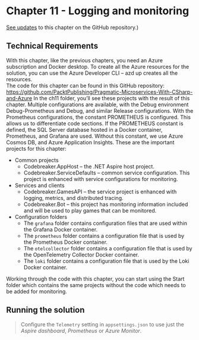# Chapter 11 - Logging and monitoring

[See updates](../Updates.md) to this chapter on the GitHub repository.)

## Technical Requirements

With this chapter, like the previous chapters, you need an Azure subscription and Docker desktop. To create all the Azure resources for the solution, you can use the Azure Developer CLI – azd up creates all the resources.  
The code for this chapter can be found in this GitHub repository: https://github.com/PacktPublishing/Pragmatic-Microservices-With-CSharp-and-Azure
In the ch11 folder, you’ll see these projects with the result of this chapter. Multiple configurations are available, with the Debug environment Debug-Prometheus and Debug, and similar Release configurations. With the Prometheus configurations, the constant PROMETHEUS is configured. This allows us to differentiate code sections. If the PROMETHEUS constant is defined, the SQL Server database hosted in a Docker container, Prometheus, and Grafana are used. Without this constant, we use Azure Cosmos DB, and Azure Application Insights.
These are the important projects for this chapter:

- Common projects
  - Codebreaker.AppHost – the .NET Aspire host project. 
  - Codebreaker.ServiceDefaults – common service configuration. This project is enhanced with service configurations for monitoring.
- Services and clients
  - Codebreaker.GamesAPI – the service project is enhanced with logging, metrics, and distributed tracing.
  - Codebreaker.Bot – this project has monitoring information included and will be used to play games that can be monitored.
- Configuration folders
  - The `grafana` folder contains configuration files that are used within the Grafana Docker container.
  - The `prometheus` folder contains a configuration file that is used by the Prometheus Docker container.
  - The `otelcollector` folder contains a configuration file that is used by the OpenTelemetry Collector Docker container.
  - The `loki` folder contains a configuration file that is used by the Loki Docker container.

Working through the code with this chapter, you can start using the Start folder which contains the same projects without the code which needs to be added for monitoring.

## Running the solution

> Configure the `Telemetry` setting in `appsettings.json` to use just the *Aspire dashboard*, *Prometheus* or *Azure Monitor*. 
